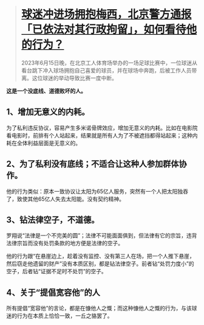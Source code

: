 > # [球迷冲进场拥抱梅西，北京警方通报「已依法对其行政拘留」，如何看待他的行为？](https://www.zhihu.com/question/606862192)
>
> 2023年6月15日晚，在北京工人体育场举办的一场足球比赛中，一位球迷从看台跳下冲入球场拥抱自己喜爱的球员，并在球场中奔跑，后被工作人员带离。这位球迷的举动导致比赛一度中断。

**这是一个没底线、道德败坏的人。**

## 1、增加无意义的内耗。

为了私利违反协议，容易产生多米诺骨牌效应，增加无意义的内耗。比如在电影院看电影时，前排有个人站起来，结果就是所有人为了不被遮挡都得站起来；这种内耗在全体利益层面是无意义的。

## 2、为了私利没有底线；不适合让这种人参加群体协作。

他的行为类似：原本一致协议让太阳为65亿人服务，突然有一个人把太阳独吞了，致使其他65亿人失去太阳能。没有契约精神。

## 3、钻法律空子，不道德。

罗翔说“法律是一个不完美的圆”；法律不可能面面俱到，但法律有它的宗旨，违背法律宗旨而没有处罚条款的地方便是法律的空子。

他的行为跟“在悬崖边上，趁着没有监控、没有第三人在场，把一个人推下悬崖，然后窃走他遗留的财产”没有本质区别，都是钻法律空子。前者钻“处罚力度小”的空子，后者钻“证据不足时不处罚”的空子。

## 4、关于“提倡宽容他”的人

所有提倡“宽容他”的言论，都是在慷他人之慨；而这种慷他人之慨的行为，与该球迷的行为在本质上恰恰一致，一丘之貉罢了。
